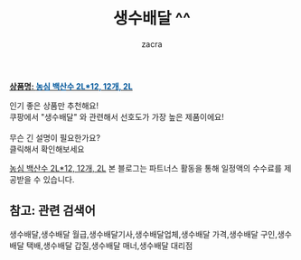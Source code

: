 ﻿---
layout: post
title:  "생수배달 ^^"
author: zacra
categories: [ 아이템 ]
tags: [생수배달,생수배달 월급,생수배달기사,생수배달업체,생수배달 가격,생수배달 구인,생수배달 택배,생수배달 갑질,생수배달 매너,생수배달 대리점]
image: https://static.coupangcdn.com/image/product/image/vendoritem/2017/09/08/3000165213/a6ab6b00-aef8-465d-83d5-99de110e51b9.jpg 
description: "쿠팡에서 생수배달 관련 키워드로 가장 고객 선호도가 높은 제품이랍니다."
rating: 4.5
---

<a href="https://link.coupang.com/re/AFFSDP?lptag=AF8407795&pageKey=2313683331&itemId=3991807236&vendorItemId=74249412520&traceid=V0-153-f4df60fd2e7e28a2"><b>상품명: <font color='#01579B'>농심 백산수 2L*12, 12개, 2L</font></b></a>

인기 좋은 상품만 추천해요!<br/>
쿠팡에서 "생수배달" 와 관련해서 선호도가 가장 높은 제품이에요!<br/><br/>
무슨 긴 설명이 필요한가요?  
클릭해서 확인해보세요


<a href="https://link.coupang.com/re/AFFSDP?lptag=AF8407795&pageKey=2313683331&itemId=3991807236&vendorItemId=74249412520&traceid=V0-153-f4df60fd2e7e28a2">농심 백산수 2L*12, 12개, 2L</a>
본 블로그는 파트너스 활동을 통해 일정액의 수수료를 제공받을 수 있습니다.

## 참고: 관련 검색어    
생수배달,생수배달 월급,생수배달기사,생수배달업체,생수배달 가격,생수배달 구인,생수배달 택배,생수배달 갑질,생수배달 매너,생수배달 대리점